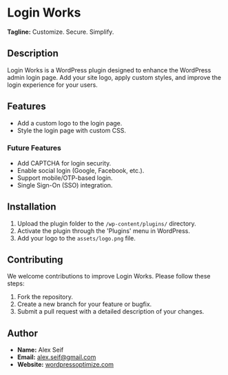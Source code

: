 # Login Works

**Tagline:** Customize. Secure. Simplify.

## Description

Login Works is a WordPress plugin designed to enhance the WordPress admin login page. Add your site logo, apply custom styles, and improve the login experience for your users.

## Features
- Add a custom logo to the login page.
- Style the login page with custom CSS.

### Future Features
- Add CAPTCHA for login security.
- Enable social login (Google, Facebook, etc.).
- Support mobile/OTP-based login.
- Single Sign-On (SSO) integration.

## Installation
1. Upload the plugin folder to the `/wp-content/plugins/` directory.
2. Activate the plugin through the 'Plugins' menu in WordPress.
3. Add your logo to the `assets/logo.png` file.

## Contributing

We welcome contributions to improve Login Works. Please follow these steps:

1. Fork the repository.
2. Create a new branch for your feature or bugfix.
3. Submit a pull request with a detailed description of your changes.

## Author
- **Name:** Alex Seif
- **Email:** alex.seif@gmail.com
- **Website:** [wordpressoptimize.com](https://wordpressoptimize.com)